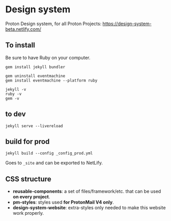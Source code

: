 # Design system

Proton Design system, for all Proton Projects: https://design-system-beta.netlify.com/ 


## To install

Be sure to have Ruby on your computer.

```
gem install jekyll bundler

gem uninstall eventmachine
gem install eventmachine --platform ruby

jekyll -v
ruby -v
gem -v

```

## to dev

```
jekyll serve --livereload
```

## build for prod

```
jekyll build --config _config_prod.yml
```

Goes to `_site` and can be exported to NetLify.

## CSS structure

- __reusable-components__: a set of files/framework/etc. that can be used __on every project__.
- __pm-styles__: styles used __for ProtonMail V4 only__.</li>
- __design-system-website__: extra-styles only needed to make this website work properly.
